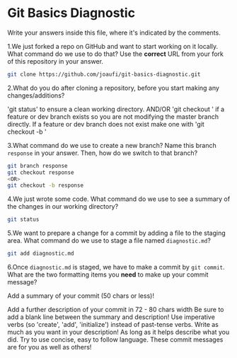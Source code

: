 # Git Basics Diagnostic

Write your answers inside this file, where it's indicated by the comments.

1.We just forked a repo on GitHub and want to start working on it locally.
What command do we use to do that? Use the **correct** URL from your fork of
this repository in your answer.

```sh
git clone https://github.com/joaufi/git-basics-diagnostic.git
```

2.What do you do after cloning a repository, before you start making any
changes/additions?

'git status' to ensure a clean working directory.
AND/OR 'git checkout <branch>' if a feature or dev branch exists so you
  are not modifying the master branch directly. If a feature or dev branch
  does not exist make one with 'git checkout -b <branch>'

3.What command do we use to create a new branch? Name this branch `response`
    in your answer. Then, how do we switch to that branch?

```sh
git branch response
git checkout response
<OR>
git checkout -b response
```

4.We just wrote some code. What command do we use to see a summary of the
    changes in our working directory?

```sh
git status
```

5.We want to prepare a change for a commit by adding a file to the staging
    area. What command do we use to stage a file named `diagnostic.md`?

```sh
git add diagnostic.md
```

6.Once `diagnostic.md` is staged, we have to make a commit by `git commit`.
What are the two formatting items you **need** to make up your commit message?

Add a summary of your commit (50 chars or less)!

Add a further description of your commit in 72 - 80 chars width
Be sure to add a blank line between the summary and description!
Use imperative verbs (so 'create', 'add', 'initialize') instead
  of past-tense verbs.
Write as much as you want in your description! As long as it helps
  describe what you did.
Try to use concise, easy to follow language. These commit messages
  are for you as well as others!
